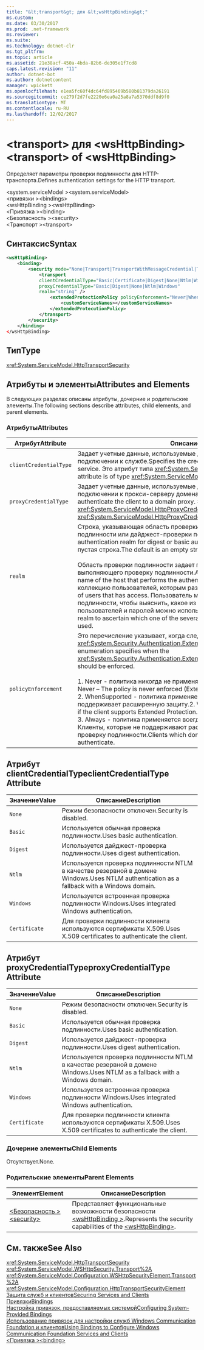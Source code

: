 ```yaml
---
title: "&lt;transport&gt; для &lt;wsHttpBinding&gt;"
ms.custom: 
ms.date: 03/30/2017
ms.prod: .net-framework
ms.reviewer: 
ms.suite: 
ms.technology: dotnet-clr
ms.tgt_pltfrm: 
ms.topic: article
ms.assetid: 21e38acf-450a-4bda-82b6-de305e1f7cd8
caps.latest.revision: "11"
author: dotnet-bot
ms.author: dotnetcontent
manager: wpickett
ms.openlocfilehash: e1ea5fc60f4dc64fd895469b580b81379da26191
ms.sourcegitcommit: ce279f2d7fe2220e6ea0a25a8a7a5370ddf8d9f0
ms.translationtype: MT
ms.contentlocale: ru-RU
ms.lasthandoff: 12/02/2017
---
```

# <a name="lttransportgt-of-ltwshttpbindinggt"></a><span data-ttu-id="c4d31-102">&lt;transport&gt; для &lt;wsHttpBinding&gt;</span><span class="sxs-lookup"><span data-stu-id="c4d31-102">&lt;transport&gt; of &lt;wsHttpBinding&gt;</span></span>
<span data-ttu-id="c4d31-103">Определяет параметры проверки подлинности для HTTP-транспорта.</span><span class="sxs-lookup"><span data-stu-id="c4d31-103">Defines authentication settings for the HTTP transport.</span></span>  
  
 <span data-ttu-id="c4d31-104">\<system.serviceModel ></span><span class="sxs-lookup"><span data-stu-id="c4d31-104">\<system.serviceModel></span></span>  
<span data-ttu-id="c4d31-105">\<привязки ></span><span class="sxs-lookup"><span data-stu-id="c4d31-105">\<bindings></span></span>  
<span data-ttu-id="c4d31-106">\<wsHttpBinding ></span><span class="sxs-lookup"><span data-stu-id="c4d31-106">\<wsHttpBinding></span></span>  
<span data-ttu-id="c4d31-107">\<Привязка ></span><span class="sxs-lookup"><span data-stu-id="c4d31-107">\<binding></span></span>  
<span data-ttu-id="c4d31-108">\<Безопасность ></span><span class="sxs-lookup"><span data-stu-id="c4d31-108">\<security></span></span>  
<span data-ttu-id="c4d31-109">\<Транспорт ></span><span class="sxs-lookup"><span data-stu-id="c4d31-109">\<transport></span></span>  
  
## <a name="syntax"></a><span data-ttu-id="c4d31-110">Синтаксис</span><span class="sxs-lookup"><span data-stu-id="c4d31-110">Syntax</span></span>  
  
```xml  
<wsHttpBinding>  
    <binding>  
        <security mode="None|Transport|TransportWithMessageCredential|TransportCredentialOnly">  
            <transport  
            clientCredentialType="Basic|Certificate|Digest|None|Ntlm|Windows"  
            proxyCredentialType="Basic|Digest|None|Ntlm|Windows"  
            realm="string" />  
                <extendedProtectionPolicy policyEnforcement="Never|WhenSupported|Always" protectionScenario="TransportSelected|TrustedProxy">  
                    <customServiceNames></customServiceNames>  
                </extendedProtecutionPolicy>  
            </transport>  
        </security>  
    </binding>  
</wsHttpBinding>  
```  
  
## <a name="type"></a><span data-ttu-id="c4d31-111">Тип</span><span class="sxs-lookup"><span data-stu-id="c4d31-111">Type</span></span>  
 <xref:System.ServiceModel.HttpTransportSecurity>  
  
## <a name="attributes-and-elements"></a><span data-ttu-id="c4d31-112">Атрибуты и элементы</span><span class="sxs-lookup"><span data-stu-id="c4d31-112">Attributes and Elements</span></span>  
 <span data-ttu-id="c4d31-113">В следующих разделах описаны атрибуты, дочерние и родительские элементы.</span><span class="sxs-lookup"><span data-stu-id="c4d31-113">The following sections describe attributes, child elements, and parent elements.</span></span>  
  
### <a name="attributes"></a><span data-ttu-id="c4d31-114">Атрибуты</span><span class="sxs-lookup"><span data-stu-id="c4d31-114">Attributes</span></span>  
  
|<span data-ttu-id="c4d31-115">Атрибут</span><span class="sxs-lookup"><span data-stu-id="c4d31-115">Attribute</span></span>|<span data-ttu-id="c4d31-116">Описание</span><span class="sxs-lookup"><span data-stu-id="c4d31-116">Description</span></span>|  
|---------------|-----------------|  
|`clientCredentialType`|<span data-ttu-id="c4d31-117">Задает учетные данные, используемые для проверки подлинности клиента при подключении к службе.</span><span class="sxs-lookup"><span data-stu-id="c4d31-117">Specifies the credential used to authenticate the client to the service.</span></span> <span data-ttu-id="c4d31-118">Это атрибут типа <xref:System.ServiceModel.HttpClientCredentialType>.</span><span class="sxs-lookup"><span data-stu-id="c4d31-118">This attribute is of type <xref:System.ServiceModel.HttpClientCredentialType>.</span></span>|  
|`proxyCredentialType`|<span data-ttu-id="c4d31-119">Задает учетные данные, используемые для проверки подлинности клиента при подключении к прокси-серверу домена.</span><span class="sxs-lookup"><span data-stu-id="c4d31-119">Specifies the credential used to authenticate the client to a domain proxy.</span></span> <span data-ttu-id="c4d31-120">Это атрибут типа <xref:System.ServiceModel.HttpProxyCredentialType>.</span><span class="sxs-lookup"><span data-stu-id="c4d31-120">This attribute is of type <xref:System.ServiceModel.HttpProxyCredentialType>.</span></span>|  
|`realm`|<span data-ttu-id="c4d31-121">Строка, указывающая область проверки подлинности для обычной проверки подлинности или дайджест-проверки подлинности.</span><span class="sxs-lookup"><span data-stu-id="c4d31-121">A string that specifies the authentication realm for digest or basic authentication.</span></span> <span data-ttu-id="c4d31-122">Значение по умолчанию - пустая строка.</span><span class="sxs-lookup"><span data-stu-id="c4d31-122">The default is an empty string.</span></span><br /><br /> <span data-ttu-id="c4d31-123">Область проверки подлинности задает по крайней мере имя основного узла, выполняющего проверку подлинности.</span><span class="sxs-lookup"><span data-stu-id="c4d31-123">An authentication realm specifies at least the name of the host that performs the authentication.</span></span> <span data-ttu-id="c4d31-124">Она также может указывать коллекцию пользователей, которым разрешен доступ.</span><span class="sxs-lookup"><span data-stu-id="c4d31-124">It can also specify a collection of users that has access.</span></span> <span data-ttu-id="c4d31-125">Пользователь может запросить область проверки подлинности, чтобы выяснить, какое из нескольких возможных сочетаний имен пользователей и паролей можно использовать.</span><span class="sxs-lookup"><span data-stu-id="c4d31-125">A user can query the authentication realm to ascertain which one of the several possible usernames and passwords can be used.</span></span>|  
|`policyEnforcement`|<span data-ttu-id="c4d31-126">Это перечисление указывает, когда следует применять <xref:System.Security.Authentication.ExtendedProtection.ExtendedProtectionPolicy>.</span><span class="sxs-lookup"><span data-stu-id="c4d31-126">This enumeration specifies when the <xref:System.Security.Authentication.ExtendedProtection.ExtendedProtectionPolicy> should be enforced.</span></span><br /><br /> <span data-ttu-id="c4d31-127">1.  Never - политика никогда не применяется (расширенная защита отключена).</span><span class="sxs-lookup"><span data-stu-id="c4d31-127">1.  Never – The policy is never enforced (Extended Protection is disabled).</span></span><br /><span data-ttu-id="c4d31-128">2.  WhenSupported - политика применяется только тогда, когда клиент поддерживает расширенную защиту.</span><span class="sxs-lookup"><span data-stu-id="c4d31-128">2.  WhenSupported – The policy is enforced only if the client supports Extended Protection.</span></span><br /><span data-ttu-id="c4d31-129">3.  Always - политика применяется всегда.</span><span class="sxs-lookup"><span data-stu-id="c4d31-129">3.  Always – The policy is always enforced.</span></span> <span data-ttu-id="c4d31-130">Клиенты, которые не поддерживают расширенную защиту, не смогут пройти проверку подлинности.</span><span class="sxs-lookup"><span data-stu-id="c4d31-130">Clients which don’t support Extended Protection will fail to authenticate.</span></span>|  
  
## <a name="clientcredentialtype-attribute"></a><span data-ttu-id="c4d31-131">Атрибут clientCredentialType</span><span class="sxs-lookup"><span data-stu-id="c4d31-131">clientCredentialType Attribute</span></span>  
  
|<span data-ttu-id="c4d31-132">Значение</span><span class="sxs-lookup"><span data-stu-id="c4d31-132">Value</span></span>|<span data-ttu-id="c4d31-133">Описание</span><span class="sxs-lookup"><span data-stu-id="c4d31-133">Description</span></span>|  
|-----------|-----------------|  
|`None`|<span data-ttu-id="c4d31-134">Режим безопасности отключен.</span><span class="sxs-lookup"><span data-stu-id="c4d31-134">Security is disabled.</span></span>|  
|`Basic`|<span data-ttu-id="c4d31-135">Используется обычная проверка подлинности.</span><span class="sxs-lookup"><span data-stu-id="c4d31-135">Uses basic authentication.</span></span>|  
|`Digest`|<span data-ttu-id="c4d31-136">Используется дайджест-проверка подлинности.</span><span class="sxs-lookup"><span data-stu-id="c4d31-136">Uses digest authentication.</span></span>|  
|`Ntlm`|<span data-ttu-id="c4d31-137">Используется проверка подлинности NTLM в качестве резервной в домене Windows.</span><span class="sxs-lookup"><span data-stu-id="c4d31-137">Uses NTLM authentication as a fallback with a Windows domain.</span></span>|  
|`Windows`|<span data-ttu-id="c4d31-138">Используется встроенная проверка подлинности Windows.</span><span class="sxs-lookup"><span data-stu-id="c4d31-138">Uses integrated Windows authentication.</span></span>|  
|`Certificate`|<span data-ttu-id="c4d31-139">Для проверки подлинности клиента используются сертификаты X.509.</span><span class="sxs-lookup"><span data-stu-id="c4d31-139">Uses X.509 certificates to authenticate the client.</span></span>|  
  
## <a name="proxycredentialtype-attribute"></a><span data-ttu-id="c4d31-140">Атрибут proxyCredentialType</span><span class="sxs-lookup"><span data-stu-id="c4d31-140">proxyCredentialType Attribute</span></span>  
  
|<span data-ttu-id="c4d31-141">Значение</span><span class="sxs-lookup"><span data-stu-id="c4d31-141">Value</span></span>|<span data-ttu-id="c4d31-142">Описание</span><span class="sxs-lookup"><span data-stu-id="c4d31-142">Description</span></span>|  
|-----------|-----------------|  
|`None`|<span data-ttu-id="c4d31-143">Режим безопасности отключен.</span><span class="sxs-lookup"><span data-stu-id="c4d31-143">Security is disabled.</span></span>|  
|`Basic`|<span data-ttu-id="c4d31-144">Используется обычная проверка подлинности.</span><span class="sxs-lookup"><span data-stu-id="c4d31-144">Uses basic authentication.</span></span>|  
|`Digest`|<span data-ttu-id="c4d31-145">Используется дайджест-проверка подлинности.</span><span class="sxs-lookup"><span data-stu-id="c4d31-145">Uses digest authentication.</span></span>|  
|`Ntlm`|<span data-ttu-id="c4d31-146">Используется проверка подлинности NTLM в качестве резервной в домене Windows.</span><span class="sxs-lookup"><span data-stu-id="c4d31-146">Uses NTLM as a fallback with a Windows domain.</span></span>|  
|`Windows`|<span data-ttu-id="c4d31-147">Используется встроенная проверка подлинности Windows.</span><span class="sxs-lookup"><span data-stu-id="c4d31-147">Uses integrated Windows authentication.</span></span>|  
|`Certificate`|<span data-ttu-id="c4d31-148">Для проверки подлинности клиента используются сертификаты X.509.</span><span class="sxs-lookup"><span data-stu-id="c4d31-148">Uses X.509 certificates to authenticate the client.</span></span>|  
  
### <a name="child-elements"></a><span data-ttu-id="c4d31-149">Дочерние элементы</span><span class="sxs-lookup"><span data-stu-id="c4d31-149">Child Elements</span></span>  
 <span data-ttu-id="c4d31-150">Отсутствует.</span><span class="sxs-lookup"><span data-stu-id="c4d31-150">None.</span></span>  
  
### <a name="parent-elements"></a><span data-ttu-id="c4d31-151">Родительские элементы</span><span class="sxs-lookup"><span data-stu-id="c4d31-151">Parent Elements</span></span>  
  
|<span data-ttu-id="c4d31-152">Элемент</span><span class="sxs-lookup"><span data-stu-id="c4d31-152">Element</span></span>|<span data-ttu-id="c4d31-153">Описание</span><span class="sxs-lookup"><span data-stu-id="c4d31-153">Description</span></span>|  
|-------------|-----------------|  
|[<span data-ttu-id="c4d31-154">\<Безопасность ></span><span class="sxs-lookup"><span data-stu-id="c4d31-154">\<security></span></span>](../../../../../docs/framework/configure-apps/file-schema/wcf/security-of-wshttpbinding.md)|<span data-ttu-id="c4d31-155">Представляет функциональные возможности безопасности [ \<wsHttpBinding >](../../../../../docs/framework/configure-apps/file-schema/wcf/wshttpbinding.md).</span><span class="sxs-lookup"><span data-stu-id="c4d31-155">Represents the security capabilities of the [\<wsHttpBinding>](../../../../../docs/framework/configure-apps/file-schema/wcf/wshttpbinding.md).</span></span>|  
  
## <a name="see-also"></a><span data-ttu-id="c4d31-156">См. также</span><span class="sxs-lookup"><span data-stu-id="c4d31-156">See Also</span></span>  
 <xref:System.ServiceModel.HttpTransportSecurity>  
 <xref:System.ServiceModel.WSHttpSecurity.Transport%2A>  
 <xref:System.ServiceModel.Configuration.WSHttpSecurityElement.Transport%2A>  
 <xref:System.ServiceModel.Configuration.HttpTransportSecurityElement>  
 [<span data-ttu-id="c4d31-157">Защита служб и клиентов</span><span class="sxs-lookup"><span data-stu-id="c4d31-157">Securing Services and Clients</span></span>](../../../../../docs/framework/wcf/feature-details/securing-services-and-clients.md)  
 [<span data-ttu-id="c4d31-158">Привязки</span><span class="sxs-lookup"><span data-stu-id="c4d31-158">Bindings</span></span>](../../../../../docs/framework/wcf/bindings.md)  
 [<span data-ttu-id="c4d31-159">Настройка привязок, предоставляемых системой</span><span class="sxs-lookup"><span data-stu-id="c4d31-159">Configuring System-Provided Bindings</span></span>](../../../../../docs/framework/wcf/feature-details/configuring-system-provided-bindings.md)  
 [<span data-ttu-id="c4d31-160">Использование привязок для настройки служб Windows Communication Foundation и клиентов</span><span class="sxs-lookup"><span data-stu-id="c4d31-160">Using Bindings to Configure Windows Communication Foundation Services and Clients</span></span>](http://msdn.microsoft.com/en-us/bd8b277b-932f-472f-a42a-b02bb5257dfb)  
 [<span data-ttu-id="c4d31-161">\<Привязка ></span><span class="sxs-lookup"><span data-stu-id="c4d31-161">\<binding></span></span>](../../../../../docs/framework/misc/binding.md)
